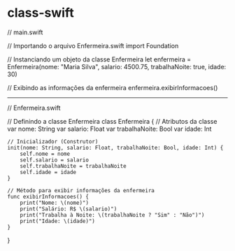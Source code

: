 # class-swift


// main.swift

// Importando o arquivo Enfermeira.swift
import Foundation

// Instanciando um objeto da classe Enfermeira
let enfermeira = Enfermeira(nome: "Maria Silva", salario: 4500.75, trabalhaNoite: true, idade: 30)

// Exibindo as informações da enfermeira
enfermeira.exibirInformacoes()

---------------------------------------------------------------------------------------------------------------------------


// Enfermeira.swift

// Definindo a classe Enfermeira
class Enfermeira {
    // Atributos da classe
    var nome: String
    var salario: Float
    var trabalhaNoite: Bool
    var idade: Int
    
    // Inicializador (Construtor)
    init(nome: String, salario: Float, trabalhaNoite: Bool, idade: Int) {
        self.nome = nome
        self.salario = salario
        self.trabalhaNoite = trabalhaNoite
        self.idade = idade
    }
    
    // Método para exibir informações da enfermeira
    func exibirInformacoes() {
        print("Nome: \(nome)")
        print("Salário: R$ \(salario)")
        print("Trabalha à Noite: \(trabalhaNoite ? "Sim" : "Não")")
        print("Idade: \(idade)")
    }
}
